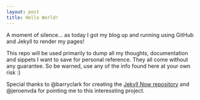 ```yaml
---
layout: post
title: Hello World!
---
```


A moment of silence... as today I got my blog up and running using GitHub and Jekyll to render my pages!

This repo will be used primarily to dump all my thoughts, documentation and sippets I want to save for personal reference. They all come without any guarantee. So be warned, use any of the info found here at your own risk :)

Special thanks to @barryclark for creating the [Jekyll Now repository](https://github.com/barryclark/jekyll-now) and @jeroenvda for pointing me to this interessting project.
